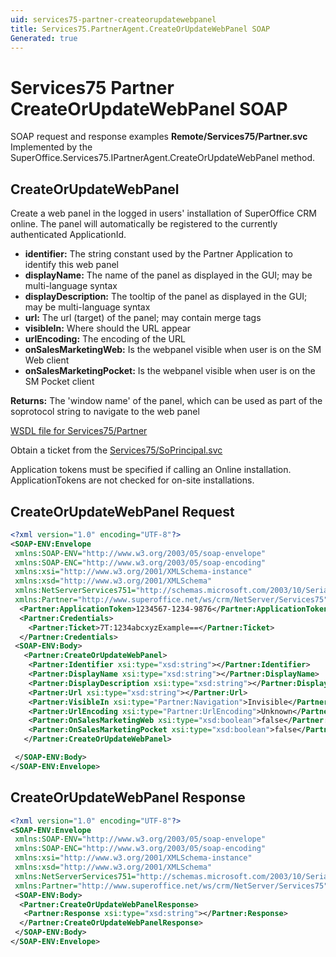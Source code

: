 ```yaml
---
uid: services75-partner-createorupdatewebpanel
title: Services75.PartnerAgent.CreateOrUpdateWebPanel SOAP
Generated: true
---
```


# Services75 Partner CreateOrUpdateWebPanel SOAP

SOAP request and response examples **Remote/Services75/Partner.svc**
Implemented by the <see cref="M:SuperOffice.Services75.IPartnerAgent.CreateOrUpdateWebPanel">SuperOffice.Services75.IPartnerAgent.CreateOrUpdateWebPanel</see> method.

## CreateOrUpdateWebPanel

Create a web panel in the logged in users' installation of SuperOffice CRM online. The panel will automatically be registered to the currently authenticated ApplicationId.

* **identifier:** The string constant used by the Partner Application to identify this web panel
* **displayName:** The name of the panel as displayed in the GUI; may be multi-language syntax
* **displayDescription:** The tooltip of the panel as displayed in the GUI; may be multi-language syntax
* **url:** The url (target) of the panel; may contain merge tags
* **visibleIn:** Where should the URL appear
* **urlEncoding:** The encoding of the URL
* **onSalesMarketingWeb:** Is the webpanel visible when user is on the SM Web client
* **onSalesMarketingPocket:** Is the webpanel visible when user is on the SM Pocket client

**Returns:** The 'window name' of the panel, which can be used as part of the soprotocol string to navigate to the web panel


[WSDL file for Services75/Partner](../Services75-Partner.md)

Obtain a ticket from the [Services75/SoPrincipal.svc](../SoPrincipal/index.md)

Application tokens must be specified if calling an Online installation. ApplicationTokens are not checked for on-site installations.

## CreateOrUpdateWebPanel Request

```xml
<?xml version="1.0" encoding="UTF-8"?>
<SOAP-ENV:Envelope
 xmlns:SOAP-ENV="http://www.w3.org/2003/05/soap-envelope"
 xmlns:SOAP-ENC="http://www.w3.org/2003/05/soap-encoding"
 xmlns:xsi="http://www.w3.org/2001/XMLSchema-instance"
 xmlns:xsd="http://www.w3.org/2001/XMLSchema"
 xmlns:NetServerServices751="http://schemas.microsoft.com/2003/10/Serialization/"
 xmlns:Partner="http://www.superoffice.net/ws/crm/NetServer/Services75">
  <Partner:ApplicationToken>1234567-1234-9876</Partner:ApplicationToken>
  <Partner:Credentials>
    <Partner:Ticket>7T:1234abcxyzExample==</Partner:Ticket>
  </Partner:Credentials>
 <SOAP-ENV:Body>
   <Partner:CreateOrUpdateWebPanel>
    <Partner:Identifier xsi:type="xsd:string"></Partner:Identifier>
    <Partner:DisplayName xsi:type="xsd:string"></Partner:DisplayName>
    <Partner:DisplayDescription xsi:type="xsd:string"></Partner:DisplayDescription>
    <Partner:Url xsi:type="xsd:string"></Partner:Url>
    <Partner:VisibleIn xsi:type="Partner:Navigation">Invisible</Partner:VisibleIn>
    <Partner:UrlEncoding xsi:type="Partner:UrlEncoding">Unknown</Partner:UrlEncoding>
    <Partner:OnSalesMarketingWeb xsi:type="xsd:boolean">false</Partner:OnSalesMarketingWeb>
    <Partner:OnSalesMarketingPocket xsi:type="xsd:boolean">false</Partner:OnSalesMarketingPocket>
   </Partner:CreateOrUpdateWebPanel>

 </SOAP-ENV:Body>
</SOAP-ENV:Envelope>

```


## CreateOrUpdateWebPanel Response

```xml
<?xml version="1.0" encoding="UTF-8"?>
<SOAP-ENV:Envelope
 xmlns:SOAP-ENV="http://www.w3.org/2003/05/soap-envelope"
 xmlns:SOAP-ENC="http://www.w3.org/2003/05/soap-encoding"
 xmlns:xsi="http://www.w3.org/2001/XMLSchema-instance"
 xmlns:xsd="http://www.w3.org/2001/XMLSchema"
 xmlns:NetServerServices751="http://schemas.microsoft.com/2003/10/Serialization/"
 xmlns:Partner="http://www.superoffice.net/ws/crm/NetServer/Services75">
 <SOAP-ENV:Body>
  <Partner:CreateOrUpdateWebPanelResponse>
   <Partner:Response xsi:type="xsd:string"></Partner:Response>
  </Partner:CreateOrUpdateWebPanelResponse>
 </SOAP-ENV:Body>
</SOAP-ENV:Envelope>

```

